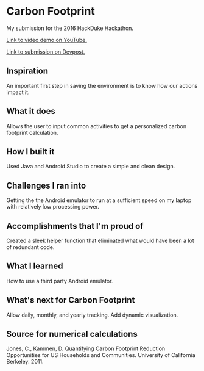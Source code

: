 # Carbon Footprint

My submission for the 2016 HackDuke Hackathon.

[Link to video demo on YouTube.](https://www.youtube.com/watch?v=xRYocx5DTQ0)

[Link to submission on Devpost.](https://devpost.com/software/carbon-footprint-tracker)

## Inspiration

An important first step in saving the environment is to know how our actions impact it.

## What it does

Allows the user to input common activities to get a personalized carbon footprint calculation.

## How I built it

Used Java and Android Studio to create a simple and clean design.

## Challenges I ran into

Getting the the Android emulator to run at a sufficient speed on my laptop with relatively low processing power.

## Accomplishments that I'm proud of

Created a sleek helper function that eliminated what would have been a lot of redundant code.

## What I learned

How to use a third party Android emulator.

## What's next for Carbon Footprint

Allow daily, monthly, and yearly tracking. Add dynamic visualization.

## Source for numerical calculations

Jones, C., Kammen, D. Quantifying Carbon Footprint Reduction Opportunities for US Households and Communities. University of California Berkeley. 2011.
